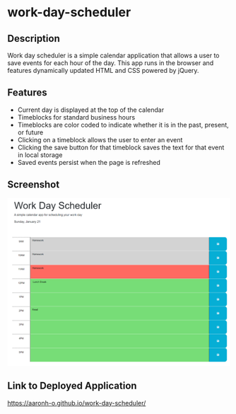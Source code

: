 # work-day-scheduler

## Description
Work day scheduler is a simple calendar application that allows a user to save events for each hour of the day. This app runs in the browser and features dynamically updated HTML and CSS powered by jQuery.

## Features
* Current day is displayed at the top of the calendar
* Timeblocks for standard business hours
* Timeblocks are color coded to indicate whether it is in the past, present, or future
* Clicking on a timeblock allows the user to enter an event
* Clicking the save button for that timeblock saves the text for that event in local storage
* Saved events persist when the page is refreshed

## Screenshot
![Work Day Scheduler](./assets/work-day-scheduler.png)

## Link to Deployed Application
https://aaronh-o.github.io/work-day-scheduler/
